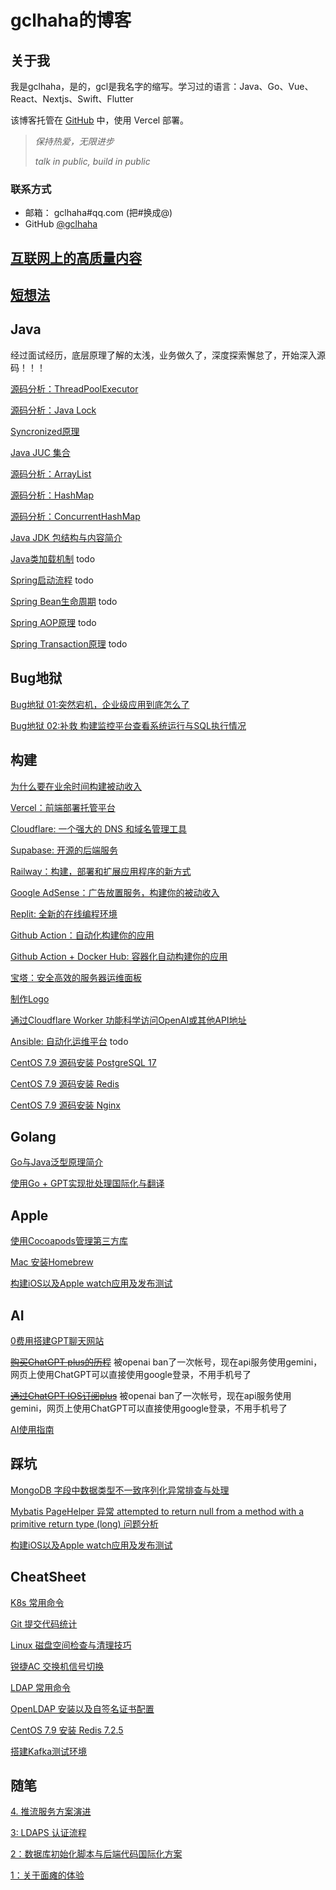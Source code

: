 # gclhaha的博客

## 关于我

我是gclhaha，是的，gcl是我名字的缩写。学习过的语言：Java、Go、Vue、React、Nextjs、Swift、Flutter

该博客托管在 [GitHub](https://github.com/gclhaha/blog) 中，使用 Vercel 部署。

> _保持热爱，无限进步_
>
> _talk in public, build in public_

### 联系方式

- 邮箱：  gclhaha#qq.com (把#换成@)
- GitHub [@gclhaha](https://github.com/gclhaha)

## [互联网上的高质量内容](./sources.md)

## [短想法](./thoughts.md)

## Java

经过面试经历，底层原理了解的太浅，业务做久了，深度探索懈怠了，开始深入源码！！！

[源码分析：ThreadPoolExecutor](./java/threadpoolexecutor.md)

[源码分析：Java Lock](./java/lock.md)

[Syncronized原理](./java/syncronized.md)

[Java JUC 集合](./java/juc-collection.md)

[源码分析：ArrayList](./java/arraylist.md)

[源码分析：HashMap](./java/hashmap.md)

[源码分析：ConcurrentHashMap](./java/concurrenthashmap.md)

[Java JDK 包结构与内容简介](./java/packages.md)

[Java类加载机制](./java/classload.md) todo

[Spring启动流程](/) todo

[Spring Bean生命周期](/) todo

[Spring AOP原理](/) todo

[Spring Transaction原理](/) todo

## Bug地狱

[Bug地狱 01:突然宕机，企业级应用到底怎么了](./bughell/01.md)

[Bug地狱 02:补救 构建监控平台查看系统运行与SQL执行情况](./bughell/02.md)

## 构建

[为什么要在业余时间构建被动收入](./building/README.md)

[Vercel：前端部署托管平台](./building/vercel.md)

[Cloudflare: 一个强大的 DNS 和域名管理工具](./building/cloudflare.md)

[Supabase: 开源的后端服务](./building/supabase.md)

[Railway：构建，部署和扩展应用程序的新方式](./building/railway.md)

[Google AdSense：广告放置服务，构建你的被动收入](./building/adsense.md)

[Replit: 全新的在线编程环境](./building/replit.md)

[Github Action：自动化构建你的应用](./building/githubaction.md)

[Github Action + Docker Hub: 容器化自动构建你的应用](./building/dockerhub.md)

[宝塔：安全高效的服务器运维面板](./building/bt.md)

[制作Logo](https://www.logo.surf/)

[通过Cloudflare Worker 功能科学访问OpenAI或其他API地址](./building/cloudflare-worker.md)

[Ansible: 自动化运维平台](/) todo

[CentOS 7.9 源码安装 PostgreSQL 17](./building/centos79-install-pgsql17.md)

[CentOS 7.9 源码安装 Redis](./building/centos79-install-redis.md)

[CentOS 7.9 源码安装 Nginx](./building/centos79-install-nginx.md)

## Golang

[Go与Java泛型原理简介](./golang/go-vs-java-generic.md)

[使用Go + GPT实现批处理国际化与翻译](./golang/go-with-gpt-batch-i18n-and-translation.md)

## Apple

[使用Cocoapods管理第三方库](./apple/cocoapods.md)

[Mac 安装Homebrew](./apple/homebrew.md)

[构建iOS以及Apple watch应用及发布测试](./apple/archive.md)

## AI

[0费用搭建GPT聊天网站](./ai/0-cost-gpt-chat.md)

~~[购买ChatGPT plus的历程](./ai/chatGPT-plus-guide.md)~~ 被openai ban了一次帐号，现在api服务使用gemini，网页上使用ChatGPT可以直接使用google登录，不用手机号了

~~[通过ChatGPT IOS订阅plus](./ai/subscribe-by-ios.md)~~ 被openai ban了一次帐号，现在api服务使用gemini，网页上使用ChatGPT可以直接使用google登录，不用手机号了

[AI使用指南](./ai/ai-guide.md)

## 踩坑

[MongoDB 字段中数据类型不一致序列化异常排查与处理](./bug/mongdb-var-data-type-different.md)

[Mybatis PageHelper 异常 attempted to return null from a method with a primitive return type (long) 问题分析](./bug/mybatis-pagehelper.md)

[构建iOS以及Apple watch应用及发布测试](./apple/archive.md)

## CheatSheet

[K8s 常用命令](./cheat-sheet/k8s-command.md)

[Git 提交代码统计](./cheat-sheet/git-commit-stat.md)

[Linux 磁盘空间检查与清理技巧](./cheat-sheet/linux-check-disk.md)

[锐捷AC 交换机信号切换](./cheat-sheet/ruijie-ac-signal.md)

[LDAP 常用命令](./cheat-sheet/ldap-command.md)

[OpenLDAP 安装以及自签名证书配置](./cheat-sheet/ldap-self-signed-certificate-config.md)

[CentOS 7.9 安装 Redis 7.2.5](./cheat-sheet/redis-install.md)

[搭建Kafka测试环境](./cheat-sheet/kafka-startup.md)

## 随笔

[4. 推流服务方案演进](./eaasy/eaasy-4.md)

[3: LDAPS 认证流程](./eaasy/eaasy-3.md)

[2：数据库初始化脚本与后端代码国际化方案](./eaasy/eaasy-2.md)

[1：关于面瘫的体验](./eaasy/eaasy-1.md)
